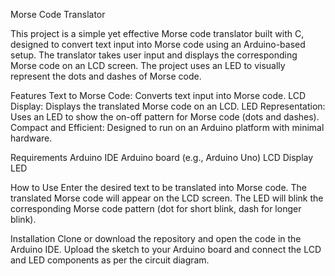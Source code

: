 Morse Code Translator

This project is a simple yet effective Morse code translator built with C, designed to convert text input into Morse code using an Arduino-based setup. The translator takes user input and displays the corresponding Morse code on an LCD screen. The project uses an LED to visually represent the dots and dashes of Morse code.

Features
Text to Morse Code: Converts text input into Morse code.
LCD Display: Displays the translated Morse code on an LCD.
LED Representation: Uses an LED to show the on-off pattern for Morse code (dots and dashes).
Compact and Efficient: Designed to run on an Arduino platform with minimal hardware.

Requirements
Arduino IDE
Arduino board (e.g., Arduino Uno)
LCD Display
LED

How to Use
Enter the desired text to be translated into Morse code.
The translated Morse code will appear on the LCD screen.
The LED will blink the corresponding Morse code pattern (dot for short blink, dash for longer blink).

Installation
Clone or download the repository and open the code in the Arduino IDE. Upload the sketch to your Arduino board and connect the LCD and LED components as per the circuit diagram.
